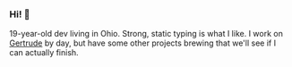 ### Hi! 👋

19-year-old dev living in Ohio. Strong, static typing is what I like.
I work on [Gertrude](https://gertrude.app) by day, but have some other projects brewing that we'll see if I can actually finish.
